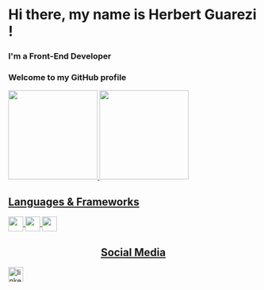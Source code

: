 # Hi there, my name is Herbert Guarezi !
### I'm a Front-End Developer
### Welcome to my GitHub profile

<div style="display: block">
  <div>
    <a href="https://github.com/Herbertguarezi">
    <img loading="lazy" height="180em" src="https://github-readme-stats.vercel.app/api/top-langs/?username=Herbertguarezi&layout=compact&langs_count=7&theme=dracula"/>
    <img loading="lazy" height="180em" src="https://github-readme-stats.vercel.app/api?username=Herbertguarezi
    &show_icons=true&theme=dracula&include_all_commits=true&count_private=true"/>
  </div>
  <div>
    <div>
      <h2>Languages & Frameworks</h2>
      <img align="center" width='30px' src="https://cdn.jsdelivr.net/gh/devicons/devicon@latest/icons/javascript/javascript-original.svg" />
      <img align="center" width='30px' src="https://cdn.jsdelivr.net/gh/devicons/devicon@latest/icons/react/react-original.svg" />
      <img align="center" width='30px' src="https://cdn.jsdelivr.net/gh/devicons/devicon@latest/icons/reactrouter/reactrouter-original.svg" />
    </div>
    <div>
      <h2 align='center'>Social Media</h1>
      <a href = "https://www.linkedin.com/in/herbertguarezi/">
        <img align="center" width='30px' src="https://cdn.jsdelivr.net/gh/devicons/devicon@latest/icons/linkedin/linkedin-original.svg" alt='linkedin'/>
      </a>
    </div>
  </div>
</div>
